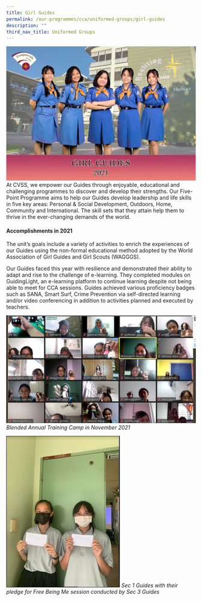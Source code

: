 ```yaml
---
title: Girl Guides
permalink: /our-programmes/cca/uniformed-groups/girl-guides
description: ""
third_nav_title: Uniformed Groups
---
```

![](/images/001_CVSS%20Girl%20Guides%202021.jpg)
At CVSS, we empower our Guides through enjoyable, educational and challenging programmes to discover and develop their strengths. Our Five-Point Programme aims to help our Guides develop leadership and life skills in five key areas: Personal & Social Development, Outdoors, Home, Community and International. The skill sets that they attain help them to thrive in the ever-changing demands of the world.  

#### Accomplishments in 2021

The unit’s goals include a variety of activities to enrich the experiences of our Guides using the non-formal educational method adopted by the World Association of Girl Guides and Girl Scouts (WAGGGS).   

Our Guides faced this year with resilience and demonstrated their ability to adapt and rise to the challenge of e-learning. They completed modules on GuidingLight, an e-learning platform to continue learning despite not being able to meet for CCA sessions. Guides achieved various proficiency badges such as SANA, Smart Surf, Crime Prevention via self-directed learning and/or video conferencing in addition to activities planned and executed by teachers.

![](/images/GUIDES.png)
*Blended Annual Training Camp in November 2021*

<img src="/images/GUIDES%203.png" 
     style="width:60%">
*Sec 1 Guides with their pledge for Free Being Me session conducted by Sec 3 Guides*